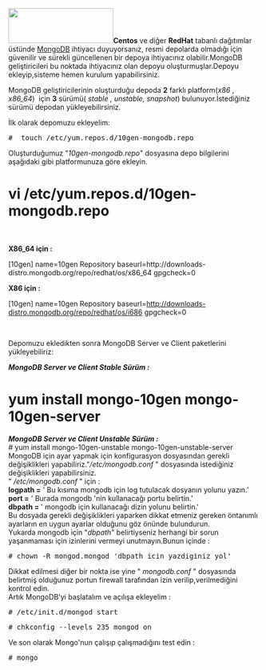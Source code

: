 <html><body><strong><img class="alignright" title="Mongodb" src="http://www.gonosql.com/wp-content/uploads/2010/03/mongodb-logo.png" alt="" width="210" height="70">Centos</strong> ve diğer <strong>RedHat</strong> tabanlı dağıtımlar üstünde <a href="http://www.mongodb.org/" target="_blank">MongoDB</a> ihtiyacı duyuyorsanız, resmi depolarda olmadığı için güvenilir ve sürekli güncellenen bir depoya ihtiyacınız olabilir.MongoDB geliştiricileri bu noktada ihtiyacınız olan depoyu oluşturmuşlar.Depoyu ekleyip,sisteme hemen kurulum yapabilirsiniz.

MongoDB geliştiricilerinin oluşturduğu depoda <strong>2</strong> farklı platform(<em>x86</em> , <em>x86_64</em>)  için <strong>3</strong> sürümü(<em> stable , unstable, snapshot</em>) bulunuyor.İstediğiniz sürümü depodan yükleyebilirsiniz.

İlk olarak depomuzu ekleyelim:
<pre>#  touch /etc/yum.repos.d/10gen-mongodb.repo</pre>
Oluşturduğumuz "<em>10gen-mongodb.repo</em>" dosyasına depo bilgilerini aşağıdaki gibi platformunuza göre ekleyin.

# vi /etc/yum.repos.d/10gen-mongodb.repo

 

<strong>X86_64 için :</strong>
<div>[10gen]
name=10gen Repository
baseurl=http://downloads-distro.mongodb.org/repo/redhat/os/x86_64
gpgcheck=0 

<strong>X86 için :</strong>
<div>
<div>

[10gen]
name=10gen Repository
baseurl=http://downloads-distro.mongodb.org/repo/redhat/os/i686
gpgcheck=0

 

Depomuzu ekledikten sonra MongoDB Server ve Client paketlerini yükleyebiliriz:

<em><strong>MongoDB Server ve Client Stable Sürüm :</strong></em>

# yum install mongo-10gen mongo-10gen-server

</div>
<div><em><strong>MongoDB Server ve Client Unstable Sürüm :</strong></em></div>
<div><em><strong>
</strong></em></div>
</div>
<div># yum install mongo-10gen-unstable mongo-10gen-unstable-server</div>
</div>
<div>MongoDB için ayar yapmak için konfigurasyon dosyasından gerekli değişiklikleri yapabiliriz."<em>/etc/mongodb.conf</em> " dosyasında istediğiniz değişiklikleri yapabilirsiniz.</div>
<div>"<em> /etc/mongodb.conf</em> " için :</div>
<div><strong>logpath =</strong> ' Bu kısıma mongodb için log tutulacak dosyanın yolunu yazın.'</div>
<div><strong>port =</strong> ' Burada mongodb 'nin kullanacağı portu belirtin.'</div>
<div><strong>dbpath = </strong>' mongodb için kullanacağı dizin yolunu belirtin.'</div>
<div>Bu dosyada gerekli değişiklikleri yaparken dikkat etmeniz gereken öntanımlı ayarların en uygun ayarlar olduğunu göz önünde bulundurun.</div>
<div>Yukarda mongodb için "<em>dbpath</em>" belirtiyseniz herhangi bir sorun yaşanmaması için izinlerini vermeyi unutmayın.Bunun içinde :</div>
<pre># chown -R mongod.mongod 'dbpath_icin_yazdiginiz_yol'</pre>
<div>Dikkat edilmesi diğer bir nokta ise yine "<em> mongodb.conf</em> " dosyasında belirtmiş olduğunuz portun firewall tarafından izin verilip,verilmediğini kontrol edin.</div>
<div>Artık MongoDB'yi başlatalım ve açılışa ekleyelim :</div>
<pre># /etc/init.d/mongod start
</pre>
<pre># chkconfig --levels 235 mongod on
</pre>
<div>Ve son olarak Mongo'nun çalışıp çalışmadığını test edin :</div>
<pre># mongo 
</pre></body></html>